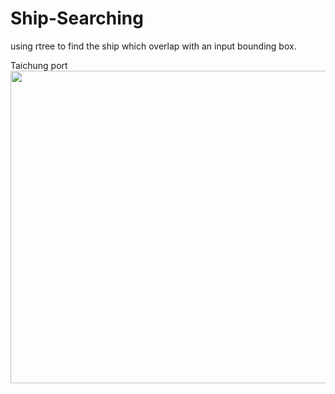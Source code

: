 # Ship-Searching
using rtree to find the ship which overlap with an input bounding box.

Taichung port
<img src="https://imgur.com/u1KaeWq.png" width="700" height="500">
